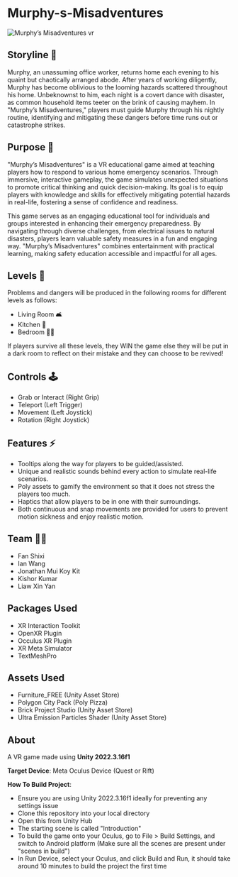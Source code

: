 # Murphy-s-Misadventures

![Murphy’s Misadventures vr](https://github.com/CS4240-Group-6/Murphy-s-Misadventure/assets/69337196/9621ba1e-0223-42c4-b948-a50830dff6d7)

## Storyline 📖
Murphy, an unassuming office worker, returns home each evening to his quaint but chaotically arranged abode. After years of working diligently, Murphy has become oblivious to the looming hazards scattered throughout his home. Unbeknownst to him, each night is a covert dance with disaster, as common household items teeter on the brink of causing mayhem. In "Murphy’s Misadventures," players must guide Murphy through his nightly routine, identifying and mitigating these dangers before time runs out or catastrophe strikes.

## Purpose 🔎
"Murphy’s Misadventures" is a VR educational game aimed at teaching players how to respond to various home emergency scenarios. Through immersive, interactive gameplay, the game simulates unexpected situations to promote critical thinking and quick decision-making. Its goal is to equip players with knowledge and skills for effectively mitigating potential hazards in real-life, fostering a sense of confidence and readiness.

This game serves as an engaging educational tool for individuals and groups interested in enhancing their emergency preparedness. By navigating through diverse challenges, from electrical issues to natural disasters, players learn valuable safety measures in a fun and engaging way. "Murphy’s Misadventures" combines entertainment with practical learning, making safety education accessible and impactful for all ages.

## Levels 🚪
Problems and dangers will be produced in the following rooms for different levels as follows:
- Living Room 🛋️
- Kitchen 🍳
- Bedroom 🛌🏻

If players survive all these levels, they WIN the game else they will be put in a dark room to reflect on their mistake and they can choose to be revived!

## Controls 🕹️
- Grab or Interact (Right Grip)
- Teleport (Left Trigger)
- Movement (Left Joystick)
- Rotation (Right Joystick)

## Features ⚡
- Tooltips along the way for players to be guided/assisted.
- Unique and realistic sounds behind every action to simulate real-life scenarios.
- Poly assets to gamify the environment so that it does not stress the players too much.
- Haptics that allow players to be in one with their surroundings.
- Both continuous and snap movements are provided for users to prevent motion sickness and enjoy realistic motion.

## Team 🙋🏻
- Fan Shixi
- Ian Wang
- Jonathan Mui Koy Kit
- Kishor Kumar
- Liaw Xin Yan
  
## Packages Used
- XR Interaction Toolkit
- OpenXR Plugin
- Occulus XR Plugin
- XR Meta Simulator
- TextMeshPro

## Assets Used
- Furniture_FREE (Unity Asset Store)
- Polygon City Pack (Poly Pizza)
- Brick Project Studio (Unity Asset Store)
- Ultra Emission Particles Shader (Unity Asset Store)

## About
A VR game made using **Unity 2022.3.16f1**

**Target Device**: Meta Oculus Device (Quest or Rift)

**How To Build Project**:
- Ensure you are using Unity 2022.3.16f1 ideally for preventing any settings issue
- Clone this repository into your local directory
- Open this from Unity Hub
- The starting scene is called "Introduction"
- To build the game onto your Oculus, go to File > Build Settings, and switch to Android platform (Make sure all the scenes are present under "scenes in build")
- In Run Device, select your Oculus, and click Build and Run, it should take around 10 minutes to build the project the first time
